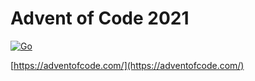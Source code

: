 # Advent of Code 2021

[![Go](https://github.com/JonathanWThom/advent-of-code-2021/actions/workflows/go.yml/badge.svg)](https://github.com/JonathanWThom/advent-of-code-2021/actions/workflows/go.yml)

[https://adventofcode.com/](https://adventofcode.com/)
